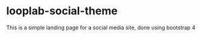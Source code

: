 # looplab-social-theme
This is a simple landing page for a social media site, done using bootstrap 4
